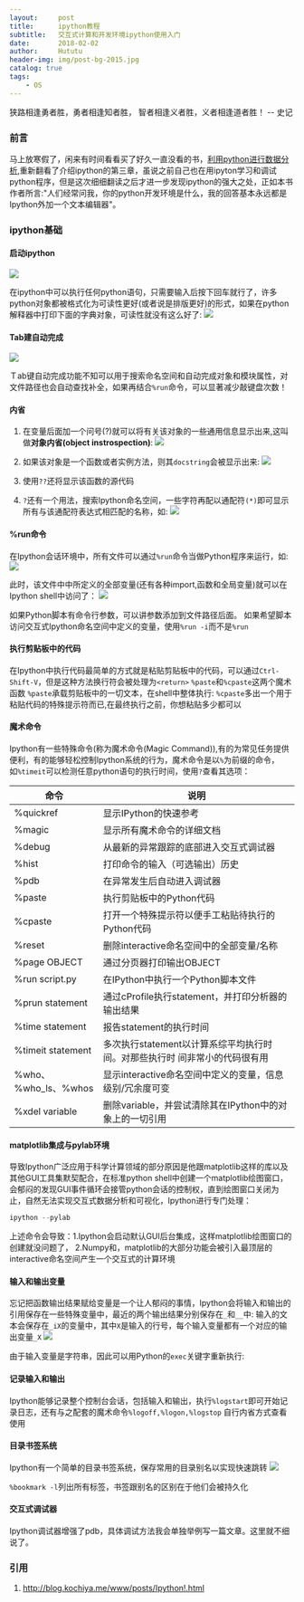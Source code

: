```yaml
---
layout:     post
title:      ipython教程
subtitle:   交互式计算和开发环境ipython使用入门
date:       2018-02-02
author:     Hututu
header-img: img/post-bg-2015.jpg
catalog: true
tags:
    - OS
---
```

狭路相逢勇者胜，勇者相逢知者胜，
智者相逢义者胜，义者相逢道者胜！
				-- 史记
### 前言
马上放寒假了，闲来有时间看看买了好久一直没看的书，[利用python进行数据分析](https://detail.tmall.com/item.htm?spm=a230r.1.14.1.188bab78PF6Gha&id=36838488413&cm_id=140105335569ed55e27b&abbucket=12),重新翻看了介绍ipython的第三章，虽说之前自己也在用ipyton学习和调试python程序，但是这次细细翻读之后才进一步发现ipython的强大之处，正如本书作者所言:"人们经常问我，你的python开发环境是什么，我的回答基本永远都是Ipython外加一个文本编辑器"。

### ipython基础
#### 启动ipython
![](http://ww1.sinaimg.cn/large/8833244fly1fo241okev3j20h404w3yq.jpg)

在ipython中可以执行任何python语句，只需要输入后按下回车就行了，许多python对象都被格式化为可读性更好(或者说是排版更好)的形式，如果在python解释器中打印下面的字典对象，可读性就没有这么好了:
![](http://ww1.sinaimg.cn/large/8833244fly1fo24aafstxj20d80643yn.jpg)

#### Tab建自动完成
![](http://ww1.sinaimg.cn/large/8833244fly1fo24canbbcj20bu02tt8m.jpg)

Ｔab键自动完成功能不知可以用于搜索命名空间和自动完成对象和模块属性，对文件路径也会自动查找补全，如果再结合`%run`命令，可以显著减少敲键盘次数！

#### 内省
1. 在变量后面加一个问号(?)就可以将有关该对象的一些通用信息显示出来,这叫做**对象内省(object instrospection)**:
![](http://ww1.sinaimg.cn/large/8833244fly1fo24ip53kyj20e4059t8t.jpg)

2. 如果该对象是一个函数或者实例方法，则其`docstring`会被显示出来:
![](http://ww1.sinaimg.cn/large/8833244fly1fo24mhx0v5j20fp069q3i.jpg)

3. 使用`??`还将显示该函数的源代码

4. `?`还有一个用法，搜索Ipython命名空间，一些字符再配以通配符`(*)`即可显示所有与该通配符表达式相匹配的名称，如:
![](http://ww1.sinaimg.cn/large/8833244fly1fo24q5qtq6j204q0213yb.jpg)

#### %run命令
在Ipython会话环境中，所有文件可以通过`%run`命令当做Python程序来运行，如:
![](http://ww1.sinaimg.cn/large/8833244fly1fo24yaoffrj207605tt8r.jpg)

此时，该文件中中所定义的全部变量(还有各种import,函数和全局变量)就可以在Ipython shell中访问了：
![](http://ww1.sinaimg.cn/large/8833244fly1fo250cs8ewj207p02fmx1.jpg)

如果Python脚本有命令行参数，可以讲参数添加到文件路径后面。
如果希望脚本访问交互式Ipython命名空间中定义的变量，使用`%run -i`而不是`%run`

#### 执行剪贴板中的代码
在Ipython中执行代码最简单的方式就是粘贴剪贴板中的代码，可以通过`Ctrl-Shift-V`，但是这种方法换行符会被处理为`<return>`
`%paste`和`%cpaste`这两个魔术函数
`%paste`承载剪贴板中的一切文本，在shell中整体执行:
`%cpaste`多出一个用于粘贴代码的特殊提示符而已,在最终执行之前，你想粘贴多少都可以

#### 魔术命令
Ipython有一些特殊命令(称为魔术命令(Magic Command)),有的为常见任务提供便利，有的能够轻松控制Ipython系统的行为，魔术命令是以`%`为前缀的命令，如`%timeit`可以检测任意python语句的执行时间，使用`?`查看其选项：

命令 | 说明
--- | ---
%quickref |  显示IPython的快速参考
%magic | 显示所有魔术命令的详细文档
%debug | 从最新的异常跟踪的底部进入交互式调试器
%hist | 打印命令的输入（可选输出）历史
%pdb | 在异常发生后自动进入调试器
%paste | 执行剪贴板中的Python代码
%cpaste | 打开一个特殊提示符以便手工粘贴待执行的Python代码
%reset | 删除interactive命名空间中的全部变量/名称
%page OBJECT | 通过分页器打印输出OBJECT
%run script.py | 在IPython中执行一个Python脚本文件
%prun statement | 通过cProfile执行statement，并打印分析器的输出结果
%time statement | 报告statement的执行时间
%timeit statement | 多次执行statement以计算系综平均执行时间。对那些执行时  间非常小的代码很有用
%who、%who_ls、%whos | 显示interactive命名空间中定义的变量，信息级别/冗余度可变
%xdel variable | 删除variable，并尝试清除其在IPython中的对象上的一切引用

#### matplotlib集成与pylab环境
导致Ipython广泛应用于科学计算领域的部分原因是他跟matplotlib这样的库以及其他GUI工具集默契配合，在标准python shell中创建一个matplotlib绘图窗口，会郁闷的发现GUI事件循环会接管python会话的控制权，直到绘图窗口关闭为止，自然无法实现交互式数据分析和可视化，Ipython进行专门处理：
```python
ipython --pylab
```
上述命令会导致：1.Ipython会启动默认GUI后台集成，这样matplotlib绘图窗口的创建就没问题了， 2.Numpy和，matplotlib的大部分功能会被引入最顶层的interactive命名空间产生一个交互式的计算环境

#### 输入和输出变量
忘记把函数输出结果赋给变量是一个让人郁闷的事情，Ipython会将输入和输出的引用保存在一些特殊变量中，最近的两个输出结果分别保存在`_`和`__`中:
输入的文本会保存在`_iX`的变量中，其中`X`是输入的行号，每个输入变量都有一个对应的输出变量`_X`
![](http://ww1.sinaimg.cn/large/8833244fly1fo263eqeesj204f04mmx1.jpg)

由于输入变量是字符串，因此可以用Python的`exec`关键字重新执行:

#### 记录输入和输出
Ipython能够记录整个控制台会话，包括输入和输出，执行`%logstart`即可开始记录日志，还有与之配套的魔术命令`%logoff,%logon,%logstop`
自行内省方式查看使用

#### 目录书签系统
Ipython有一个简单的目录书签系统，保存常用的目录别名以实现快速跳转
![](http://ww1.sinaimg.cn/large/8833244fly1fo26uqrbbcj20a60273yg.jpg)

`%bookmark -l`列出所有标签，书签跟别名的区别在于他们会被持久化

#### 交互式调试器
Ipython调试器增强了pdb，具体调试方法我会单独举例写一篇文章。这里就不细说了。

### 引用
1. http://blog.kochiya.me/www/posts/Ipython!.html